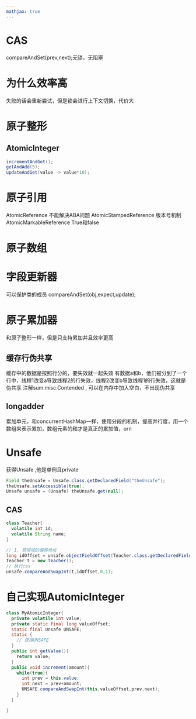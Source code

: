 ```yaml
---
mathjax: true
---
```



# CAS
 compareAndSet(prev,next);无锁，无阻塞


# 为什么效率高
 失败的话会重新尝试，但是锁会进行上下文切换，代价大

# 原子整形
## AtomicInteger
```java
incrementAndGet();
getAndAdd(5);
updateAndGet(value -> value*10);
```

<!-- more -->
# 原子引用
 AtomicReference 不能解决ABA问题
 AtomicStampedReference 版本号机制
 AtomicMarkableReference True和false


# 原子数组
# 字段更新器
 可以保护类的成员
 compareAndSet(obj,expect,update);

# 原子累加器
 和原子整形一样，但是只支持累加并且效率更高

## 缓存行伪共享 
 缓存中的数据是按照行分的，要失效就一起失效
 有数据a和b，他们被分到了一个行中，线程1改变a导致线程2的行失效，线程2改变b导致线程1的行失效，这就是伪共享
 注解sum.misc.Contended , 可以在内存中加入空白，不出现伪共享

## longadder
 累加单元，和concurrentHashMap一样，使用分段的机制，提高并行度，用一个数组来表示累加，数组元素的和才是真正的累加值，orn


# Unsafe
 获得Unsafe ,他是单例且private
```java
Field theUnsafe = Unsafe.class.getDeclaredField("theUnsafe");
theUnsafe.setAccessible(true);
Unsafe unsafe = (Unsafe) theUnsafe.get(null);
```

## CAS
```java
class Teacher{
  volatile int id;
  volatile String name;
}
```
```java
// 1. 获得域的偏移地址
long idOffset = unsafe.objectFieldOffset(Teacher.class.getDeclaredField("id"));
Teacher t = new Teacher();
// 执行cas
unsafe.compareAndSwapInt(t,idOffset,0,1);
```

# 自己实现AutomicInteger
```java
class MyAtomicInteger{
  private volatile int value;
  private static final long valueOffset;
  static final Unsafe UNSAFE;
  static {
    // 获得UNSAFE
  }
  public int getValue(){
    return value;
  }
  public void increment(amount){
    while(true){
      int prev = this.value;
      int next = prev+amount;
      UNSAFE.compareAndSwapInt(this,valueOffset,prev,next);
    }
  }

}
```
